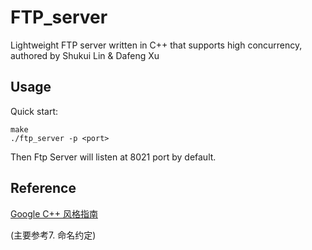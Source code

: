 # FTP_server
Lightweight FTP server written in C++ that supports high concurrency, authored by Shukui Lin &amp; Dafeng Xu


## Usage
Quick start:
```
make
./ftp_server -p <port>
```
Then Ftp Server will listen at 8021 port by default.

## Reference 

[Google C++ 风格指南](https://zh-google-styleguide.readthedocs.io/en/latest/google-cpp-styleguide/contents/)


(主要参考7. 命名约定)
